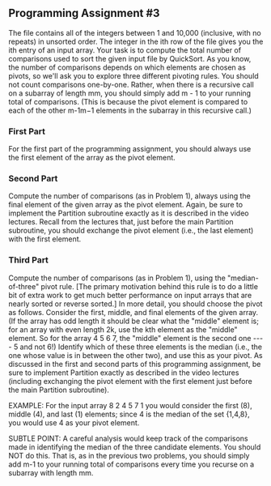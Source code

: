 ## Programming Assignment #3

The file contains all of the integers between 1 and 10,000 (inclusive, with no repeats) in unsorted order.  The integer in the ith row of the file gives you the ith entry of an input array.
Your task is to compute the total number of comparisons used to sort the given input file by QuickSort.  As you know, the number of comparisons depends on which elements are chosen as pivots, so we'll ask you to explore three different pivoting rules.
You should not count comparisons one-by-one.  Rather, when there is a recursive call on a subarray of length mm, you should simply add m - 1 to your running total of comparisons.  (This is because the pivot element is compared to each of the other m-1m−1 elements in the subarray in this recursive call.)

### First Part

For the first part of the programming assignment, you should always use the first element of the array as the pivot element.

### Second Part

Compute the number of comparisons (as in Problem 1), always using the final element of the given array as the pivot element. Again, be sure to implement the Partition subroutine exactly as it is described in the video lectures.
Recall from the lectures that, just before the main Partition subroutine, you should exchange the pivot element (i.e., the last element) with the first element.

### Third Part
Compute the number of comparisons (as in Problem 1), using the "median-of-three" pivot rule.  [The primary motivation behind this rule is to do a little bit of extra work to get much better performance on input arrays that are nearly sorted or reverse sorted.]  In more detail, you should choose the pivot as follows.  Consider the first, middle, and final elements of the given array.  (If the array has odd length it should be clear what the "middle" element is; for an array with even length 2k, use the kth element as the "middle" element. So for the array 4 5 6 7, the "middle" element is the second one ---- 5 and not 6!)  Identify which of these three elements is the median (i.e., the one whose value is in between the other two), and use this as your pivot.  As discussed in the first and second parts of this programming assignment, be sure to implement Partition exactly as described in the video lectures (including exchanging the pivot element with the first element just before the main Partition subroutine).

EXAMPLE: For the input array 8 2 4 5 7 1 you would consider the first (8), middle (4), and last (1) elements; since 4 is the median of the set {1,4,8}, you would use 4 as your pivot element.

SUBTLE POINT: A careful analysis would keep track of the comparisons made in identifying the median of the three candidate elements.  You should NOT do this.  That is, as in the previous two problems, you should simply add m-1 to your running total of comparisons every time you recurse on a subarray with length mm.